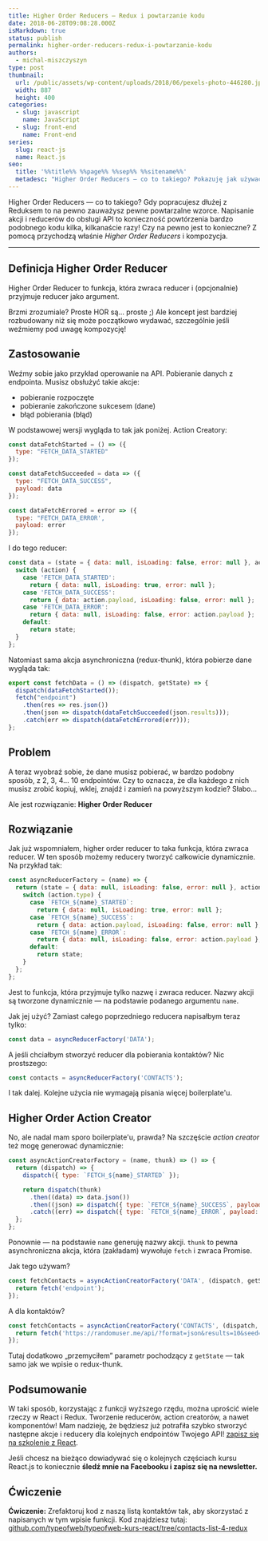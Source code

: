 ```yaml
---
title: Higher Order Reducers — Redux i powtarzanie kodu
date: 2018-06-28T09:08:28.000Z
isMarkdown: true
status: publish
permalink: higher-order-reducers-redux-i-powtarzanie-kodu
authors:
  - michal-miszczyszyn
type: post
thumbnail:
  url: /public/assets/wp-content/uploads/2018/06/pexels-photo-446280.jpeg
  width: 887
  height: 400
categories:
  - slug: javascript
    name: JavaScript
  - slug: front-end
    name: Front-end
series:
  slug: react-js
  name: React.js
seo:
  title: '%%title%% %%page%% %%sep%% %%sitename%%'
  metadesc: "Higher Order Reducers — co to takiego? Pokazuję jak używać Higher Order Reducers z biblioteką\_Redux, aby ułatwić sobie tworzenie akcji i reducerów!"
---
```


Higher Order Reducers — co to takiego? Gdy popracujesz dłużej z Reduksem to na pewno zauważysz pewne powtarzalne wzorce. Napisanie akcji i reducerów do obsługi API to konieczność powtórzenia bardzo podobnego kodu kilka, kilkanaście razy! Czy na pewno jest to konieczne? Z pomocą przychodzą właśnie _Higher Order Reducers_ i kompozycja.

---

## Definicja Higher Order Reducer

<p class="important">Higher Order Reducer to funkcja, która zwraca reducer i (opcjonalnie) przyjmuje reducer jako argument.</p>

Brzmi zrozumiale? Proste HOR są… proste ;) Ale koncept jest bardziej rozbudowany niż się może początkowo wydawać, szczególnie jeśli weźmiemy pod uwagę kompozycję!

## Zastosowanie

Weźmy sobie jako przykład operowanie na API. Pobieranie danych z endpointa. Musisz obsłużyć takie akcje:

- pobieranie rozpoczęte
- pobieranie zakończone sukcesem (dane)
- błąd pobierania (błąd)

W podstawowej wersji wygląda to tak jak poniżej. Action Creatory:

```js
const dataFetchStarted = () => ({
  type: "FETCH_DATA_STARTED"
});

const dataFetchSucceeded = data => ({
  type: "FETCH_DATA_SUCCESS",
  payload: data
});

const dataFetchErrored = error => ({
  type: "FETCH_DATA_ERROR',
  payload: error
});
```

I do tego reducer:

```js
const data = (state = { data: null, isLoading: false, error: null }, action) => {
  switch (action) {
    case 'FETCH_DATA_STARTED':
      return { data: null, isLoading: true, error: null };
    case 'FETCH_DATA_SUCCESS':
      return { data: action.payload, isLoading: false, error: null };
    case 'FETCH_DATA_ERROR':
      return { data: null, isLoading: false, error: action.payload };
    default:
      return state;
  }
};
```

Natomiast sama akcja asynchroniczna (redux-thunk), która pobierze dane wygląda tak:

```js
export const fetchData = () => (dispatch, getState) => {
  dispatch(dataFetchStarted());
  fetch("endpoint")
    .then(res => res.json())
    .then(json => dispatch(dataFetchSucceeded(json.results)));
    .catch(err => dispatch(dataFetchErrored(err)));
};
```

## Problem

A teraz wyobraź sobie, że dane musisz pobierać, w bardzo podobny sposób, z 2, 3, 4… 10 endpointów. Czy to oznacza, że dla każdego z nich musisz zrobić kopiuj, wklej, znajdź i zamień na powyższym kodzie? Słabo…

Ale jest rozwiązanie: **Higher Order Reducer**

## Rozwiązanie

Jak już wspomniałem, higher order reducer to taka funkcja, która zwraca reducer. W ten sposób możemy reducery tworzyć całkowicie dynamicznie. Na przykład tak:

```js
const asyncReducerFactory = (name) => {
  return (state = { data: null, isLoading: false, error: null }, action) => {
    switch (action.type) {
      case `FETCH_${name}_STARTED`:
        return { data: null, isLoading: true, error: null };
      case `FETCH_${name}_SUCCESS`:
        return { data: action.payload, isLoading: false, error: null };
      case `FETCH_${name}_ERROR`:
        return { data: null, isLoading: false, error: action.payload };
      default:
        return state;
    }
  };
};
```

Jest to funkcja, która przyjmuje tylko nazwę i zwraca reducer. Nazwy akcji są tworzone dynamicznie — na podstawie podanego argumentu `name`.

Jak jej użyć? Zamiast całego poprzedniego reducera napisałbym teraz tylko:

```js
const data = asyncReducerFactory('DATA');
```

A jeśli chciałbym stworzyć reducer dla pobierania kontaktów? Nic prostszego:

```js
const contacts = asyncReducerFactory('CONTACTS');
```

I tak dalej. Kolejne użycia nie wymagają pisania więcej boilerplate'u.

## Higher Order Action Creator

No, ale nadal mam sporo boilerplate'u, prawda? Na szczęście _action creator_ też mogę generować dynamicznie:

```js
const asyncActionCreatorFactory = (name, thunk) => () => {
  return (dispatch) => {
    dispatch({ type: `FETCH_${name}_STARTED` });

    return dispatch(thunk)
      .then((data) => data.json())
      .then((json) => dispatch({ type: `FETCH_${name}_SUCCESS`, payload: json }))
      .catch((err) => dispatch({ type: `FETCH_${name}_ERROR`, payload: err }));
  };
};
```

Ponownie — na podstawie `name` generuję nazwy akcji. `thunk` to pewna asynchroniczna akcja, która (zakładam) wywołuje `fetch` i zwraca Promise.

Jak tego używam?

```js
const fetchContacts = asyncActionCreatorFactory('DATA', (dispatch, getState) => {
  return fetch('endpoint');
});
```

A dla kontaktów?

```js
const fetchContacts = asyncActionCreatorFactory('CONTACTS', (dispatch, getState) => {
  return fetch('https://randomuser.me/api/?format=json&results=10&seed=' + encodeURIComponent(getState().seed));
});
```

Tutaj dodatkowo „przemyciłem” parametr pochodzący z `getState` — tak samo jak we wpisie o redux-thunk.

## Podsumowanie

W taki sposób, korzystając z funkcji wyższego rzędu, można uprościć wiele rzeczy w React i Redux. Tworzenie reducerów, action creatorów, a nawet komponentów! Mam nadzieję, że będziesz już potrafiła szybko stworzyć następne akcje i reducery dla kolejnych endpointów Twojego API! <a href="https://szkolenia.typeofweb.com/" target="_blank">zapisz się na szkolenie z React</a>.

Jeśli chcesz na bieżąco dowiadywać się o kolejnych częściach kursu React.js to koniecznie <strong>śledź mnie na Facebooku i zapisz się na newsletter.</strong>
<NewsletterForm />
<FacebookPageWidget />

## Ćwiczenie

**Ćwiczenie:** Zrefaktoruj kod z naszą listą kontaktów tak, aby skorzystać z napisanych w tym wpisie funkcji. Kod znajdziesz tutaj: [github.com/typeofweb/typeofweb-kurs-react/tree/contacts-list-4-redux](https://github.com/typeofweb/typeofweb-kurs-react/tree/contacts-list-4-redux)
